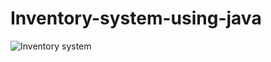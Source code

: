 # Inventory-system-using-java
![Inventory system](https://github.com/user-attachments/assets/bbbdf11e-6693-45e8-99da-d11b906b6439)
